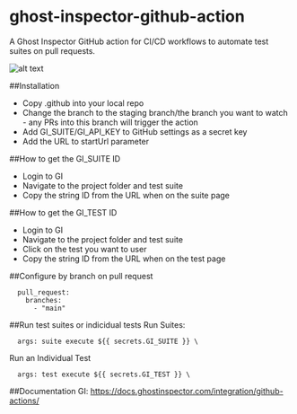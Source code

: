 # ghost-inspector-github-action
A Ghost Inspector GitHub action for CI/CD workflows to automate test suites on pull requests. 

![alt text](https://dka575ofm4ao0.cloudfront.net/pages-transactional_logos/retina/25528/logo.png)

##Installation
- Copy .github into your local repo 
- Change the branch to the staging branch/the branch you want to watch - any PRs into this branch will trigger the action
- Add GI_SUITE/GI_API_KEY to GitHub settings as a secret key
- Add the URL to startUrl parameter

##How to get the GI_SUITE ID
- Login to GI
- Navigate to the project folder and test suite
- Copy the string ID from the URL when on the suite page

##How to get the GI_TEST ID
- Login to GI
- Navigate to the project folder and test suite
- Click on the test you want to user
- Copy the string ID from the URL when on the test page

##Configure by branch on pull request
```
  pull_request:
    branches:
      - "main"
```

##Run test suites or indicidual tests
Run Suites:
```
  args: suite execute ${{ secrets.GI_SUITE }} \
```

Run an Individual Test
```
  args: test execute ${{ secrets.GI_TEST }} \
```

##Documentation
GI: https://docs.ghostinspector.com/integration/github-actions/ 
